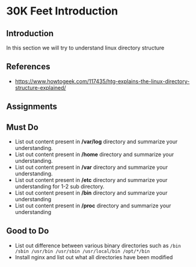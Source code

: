 # 30K Feet Introduction

## Introduction
In this section we will try to understand linux directory structure

## References
* https://www.howtogeek.com/117435/htg-explains-the-linux-directory-structure-explained/

## Assignments
## Must Do
* List out content present in <b>/var/log</b> directory and summarize your understanding.
* List out content present in <b>/home</b> directory and summarize your understanding.
* List out content present in <b>/var</b> directory and summarize your understanding.
* List out content present in <b>/etc</b> directory and summarize your understanding for 1-2 sub directory.
* List out content present in <b>/bin</b> directory and summarize your understanding
* List out content present in <b>/proc</b> directory and summarize your understanding
## Good to Do
* List out difference between various binary directories such as ```/bin /sbin /usr/bin /usr/sbin /usr/local/bin /opt/*/bin```
* Install nginx and list out what all directories have been modified
